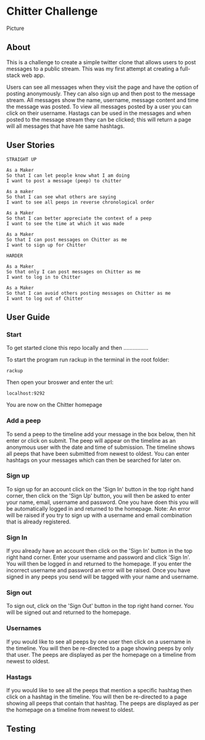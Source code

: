 Chitter Challenge
=================

Picture

About
-------
This is a challenge to create a simple twitter clone that allows users to post messages to a public stream. This was my first attempt at creating a full-stack web app.

Users can see all messages when they visit the page and have the option of posting anonymously. They can also sign up and then post to the message stream. All messages show the name, username, message content and time the message was posted. To view all messages posted by a user you can click on their username. Hastags can be used in the messages and when posted to the message stream they can be clicked; this will return a page will all messages that have hte same hashtags.

User Stories
-------

```
STRAIGHT UP

As a Maker
So that I can let people know what I am doing  
I want to post a message (peep) to chitter

As a maker
So that I can see what others are saying  
I want to see all peeps in reverse chronological order

As a Maker
So that I can better appreciate the context of a peep
I want to see the time at which it was made

As a Maker
So that I can post messages on Chitter as me
I want to sign up for Chitter

HARDER

As a Maker
So that only I can post messages on Chitter as me
I want to log in to Chitter

As a Maker
So that I can avoid others posting messages on Chitter as me
I want to log out of Chitter

```

User Guide
----
### Start

To get started clone this repo locally and then ................

To start the program run rackup in the terminal in the root folder:
```
rackup
```
Then open your broswer and enter the url:
```
localhost:9292
```
You are now on the Chitter homepage

### Add a peep
To send a peep to the timeline add your message in the box below, then hit enter or click on submit. The peep will appear on the timeline as an anonymous user with the date and time of submission. The timeline shows all peeps that have been submitted from newest to oldest. You can enter hashtags on your messages which can then be searched for later on.

### Sign up
To sign up for an account click on the 'Sign In' button in the top right hand corner, then click on the 'Sign Up' button, you will then be asked to enter your name, email, username and password. One you have doen this you will be automatically logged in and returned to the homepage. Note: An error will be raised if you try to sign up with a username and email combination that is already registered.

### Sign In
If you already have an account then click on the 'Sign In' button in the top right hand corner. Enter your username and password and click 'Sign In'. You will then be logged in and returned to the homepage. If you enter the incorrect username and password an error will be raised. Once you have signed in any peeps you send will be tagged with your name and username.

### Sign out
To sign out, click on the 'Sign Out' button in the top right hand corner. You will be signed out and returned to the homepage.

### Usernames
If you would like to see all peeps by one user then click on a username in the timeline. You will then be re-directed to a page showing peeps by only that user. The peeps are displayed as per the homepage on a timeline from newest to oldest.

### Hastags
If you would like to see all the peeps that mention a specific hashtag then click on a hashtag in the timeline. You will then be re-directed to a page showing all peeps that contain that hashtag. The peeps are displayed as per the homepage on a timeline from newest to oldest.

Testing
----
